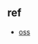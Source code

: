 

## ref
+ [oss](https://help.aliyun.com/document_detail/126444.html?spm=a2c4g.11174283.6.544.1b0e7da2Qdfn6y)